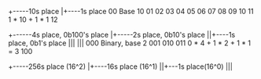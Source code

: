 
+-----10s place
|+----1s place
00  Base 10
01
02
03
04
05
06
07
08
09
10
11 1 * 10 + 1 * 1 
12

+------4s place, 0b100's place
|+-----2s place, 0b10's place
||+----1s place, 0b1's place 
|||
|||
000 Binary, base 2
001
010
011 0 * 4 + 1 * 2 + 1 * 1 = 3
100

+-----256s place (16^2)
|+----16s place (16^1)
||+---1s place(16^0)
|||